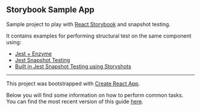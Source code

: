 ## Storybook Sample App

Sample project to play with [React Storybook](https://github.com/storybooks/storybook) and snapshot testing.

It contains examples for performing structural test on the same component using:
* [Jest + Enzyme](https://github.com/solepano/myapp/blob/master/src/components/TicketsPage.test.js#L6)
* [Jest Snapshot Testing](https://github.com/solepano/myapp/blob/master/src/components/TicketsPage.test.js#L44)
* [Built in Jest Snapshot Testing using Storyshots](https://github.com/solepano/myapp/blob/master/src/storyshots.test.js)


-------

This project was bootstrapped with [Create React App](https://github.com/facebookincubator/create-react-app).

Below you will find some information on how to perform common tasks.<br>
You can find the most recent version of this guide [here](https://github.com/facebookincubator/create-react-app/blob/master/packages/react-scripts/template/README.md).

